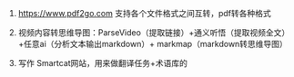 1. https://www.pdf2go.com  支持各个文件格式之间互转，pdf转各种格式

2. 视频内容转思维导图：ParseVideo（提取链接）+通义听悟（提取视频全文）+任意ai（分析文本输出markdown）+ markmap（markdown转思维导图）
3. 写作 Smartcat网站，用来做翻译任务+术语库的